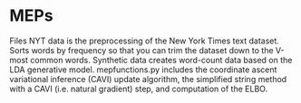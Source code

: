 # MEPs


Files
NYT data is the preprocessing of the New York Times text dataset. Sorts words by frequency so that you can trim the dataset down to the V-most common words. 
Synthetic data creates word-count data based on the LDA generative model.
mepfunctions.py includes the coordinate ascent variational inference (CAVI) update algorithm, the simplified string method with a CAVI (i.e. natural gradient) step, and computation of the ELBO. 


